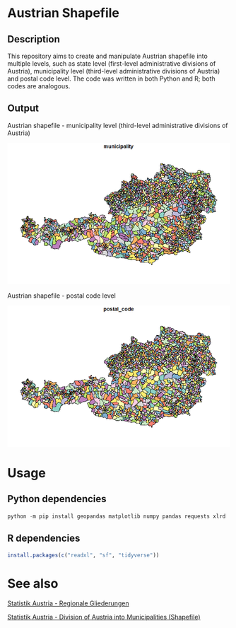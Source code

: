 <meta name='keywords' content='Austria, Österreich, shapefile, python, geopandas, R, sf'>

# Austrian Shapefile

## Description

This repository aims to create and manipulate Austrian shapefile into multiple levels, such as state level (first-level administrative divisions of Austria), municipality level (third-level administrative divisions of Austria) and postal code level.
The code was written in both Python and R; both codes are analogous.

## Output

Austrian shapefile - municipality level (third-level administrative divisions of Austria)

<p align="center">
<img src="./media/shapefile_austria_municipality.png" alt="Shapefile Austria" width=650>
</p>

Austrian shapefile - postal code level

<p align="center">
<img src="./media/shapefile_austria_postal_code.png" alt="Shapefile Austria" width=650>
</p>

# Usage

## Python dependencies

```.ps1
python -m pip install geopandas matplotlib numpy pandas requests xlrd
```

## R dependencies

```.r
install.packages(c("readxl", "sf", "tidyverse"))
```

# See also

[Statistik Austria - Regionale Gliederungen](https://www.statistik.at/services/tools/services/regionales/regionale-gliederungen/)

[Statistik Austria - Division of Austria into Municipalities (Shapefile)](https://data.statistik.gv.at/web/meta.jsp?dataset=OGDEXT_GEM_1)
